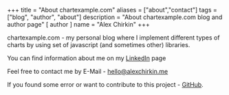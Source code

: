 +++
title = "About chartexample.com"
aliases = ["about","contact"]
tags = ["blog", "author", "about"]
description = "About chartexample.com blog and author page"
[ author ]
  name = "Alex Chirkin"
+++

chartexample.com - my personal blog where I implement different types of charts by using set of javascript (and sometimes other) libraries.

You can find information about me on my [LinkedIn](www.linkedin.com/in/achirkin) page

Feel free to contact me by E-Mail - [hello@alexchirkin.me](mailto:hello@alexchirkin.me)


If you found some error or want to contribute to this project - [GitHub](https://github.com/b0000ring/chart-example).